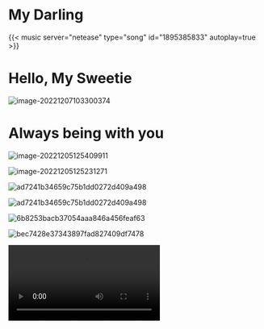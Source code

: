 # My Darling


<!--more-->



{{< music server="netease" type="song" id="1895385833" autoplay=true >}}



# Hello, My Sweetie

![image-20221207103300374](https://raw.githubusercontent.com/strutter0816/githubPngImags/main/img/202212071033704.png)

# Always being with you

![image-20221205125409911](https://raw.githubusercontent.com/strutter0816/githubPngImags/main/img/202212051254435.png)

![image-20221205125231271](https://raw.githubusercontent.com/strutter0816/githubPngImags/main/img/202212051252965.png)



![ad7241b34659c75b1dd0272d409a498](https://raw.githubusercontent.com/strutter0816/githubPngImags/main/img/202212052018038.jpg)

![ad7241b34659c75b1dd0272d409a498](https://raw.githubusercontent.com/strutter0816/githubPngImags/main/img/202212052018441.jpg)

![6b8253bacb37054aaa846a456feaf63](https://raw.githubusercontent.com/strutter0816/githubPngImags/main/img/202212052014384.jpg)

![bec7428e37343897fad827409df7478](https://raw.githubusercontent.com/strutter0816/githubPngImags/main/img/202212052014372.jpg)

<video src="douyin.mp4"></video>

